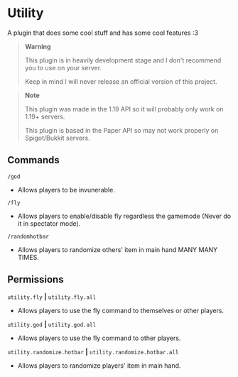 # Utility

A plugin that does some cool stuff and has some cool features :3

> **Warning**
>
> This plugin is in heavily development stage and I don't recommend you to use on your server.
>
> Keep in mind I will never release an official version of this project.

> **Note**
>
> This plugin was made in the 1.19 API so it will probably only work on 1.19+ servers.
>
> This plugin is based in the Paper API so may not work properly on Spigot/Bukkit servers.

## Commands

`/god`
- Allows players to be invunerable.

`/fly`
- Allows players to enable/disable fly regardless the gamemode (Never do it in spectator mode).

`/randomhotbar`
- Allows players to randomize others' item in main hand MANY MANY TIMES.

## Permissions

`utility.fly` <b>|</b> `utility.fly.all`
- Allows players to use the fly command to themselves or other players.

`utility.god` <b>|</b> `utility.god.all`
- Allows players to use the fly command to other players.

`utility.randomize.hotbar` <b>|</b> `utility.randomize.hotbar.all`
- Allows players to randomize players' item in main hand.